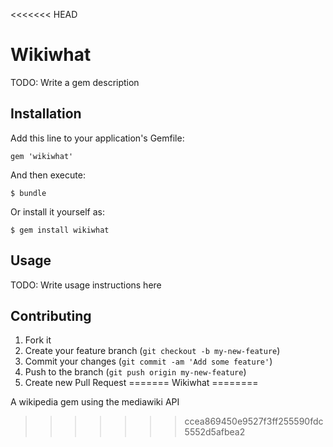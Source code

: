 <<<<<<< HEAD
# Wikiwhat

TODO: Write a gem description

## Installation

Add this line to your application's Gemfile:

    gem 'wikiwhat'

And then execute:

    $ bundle

Or install it yourself as:

    $ gem install wikiwhat

## Usage

TODO: Write usage instructions here

## Contributing

1. Fork it
2. Create your feature branch (`git checkout -b my-new-feature`)
3. Commit your changes (`git commit -am 'Add some feature'`)
4. Push to the branch (`git push origin my-new-feature`)
5. Create new Pull Request
=======
Wikiwhat
========

A wikipedia gem using the mediawiki API
>>>>>>> ccea869450e9527f3ff255590fdc5552d5afbea2
